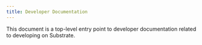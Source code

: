 ```yaml
---
title: Developer Documentation
---
```


This document is a top-level entry point to developer documentation related to developing on Substrate.
